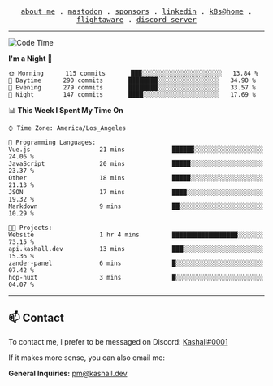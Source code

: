 <p align="center">
  <samp>
    <a href="https://jordanjones.org/">about me</a> .
    <a href="https://mastodon.social/@kashall">mastodon</a> .
    <a href="https://github.com/sponsors/kashalls">sponsors</a> .
    <a href="https://linkedin.com/in/jordpjones">linkedin</a> .
    <a href="https://github.com/kashalls/home-cluster">k8s@home</a> .
    <a href="https://flightaware.com/adsb/stats/user/kashalls">flightaware</a> .
    <a href="https://discord.gg/ctgrp8k">discord server</a>
  </samp>
</p>

---

<!--START_SECTION:waka-->
![Code Time](http://img.shields.io/badge/Code%20Time-1%2C267%20hrs%2023%20mins-blue)

**I'm a Night 🦉** 

```text
🌞 Morning      115 commits       ███░░░░░░░░░░░░░░░░░░░░░░   13.84 % 
🌆 Daytime      290 commits       ████████░░░░░░░░░░░░░░░░░   34.90 % 
🌃 Evening      279 commits       ████████░░░░░░░░░░░░░░░░░   33.57 % 
🌙 Night        147 commits       ████░░░░░░░░░░░░░░░░░░░░░   17.69 % 

```


📊 **This Week I Spent My Time On** 

```text
⌚︎ Time Zone: America/Los_Angeles

💬 Programming Languages: 
Vue.js                   21 mins             ██████░░░░░░░░░░░░░░░░░░░   24.06 % 
JavaScript               20 mins             █████░░░░░░░░░░░░░░░░░░░░   23.37 % 
Other                    18 mins             █████░░░░░░░░░░░░░░░░░░░░   21.13 % 
JSON                     17 mins             ████░░░░░░░░░░░░░░░░░░░░░   19.32 % 
Markdown                 9 mins              ██░░░░░░░░░░░░░░░░░░░░░░░   10.29 % 

🐱‍💻 Projects: 
Website                  1 hr 4 mins         ██████████████████░░░░░░░   73.15 % 
api.kashall.dev          13 mins             ███░░░░░░░░░░░░░░░░░░░░░░   15.36 % 
zander-panel             6 mins              █░░░░░░░░░░░░░░░░░░░░░░░░   07.42 % 
hop-nuxt                 3 mins              █░░░░░░░░░░░░░░░░░░░░░░░░   04.07 % 

```


<!--END_SECTION:waka-->

---

## 📫 Contact

To contact me, I prefer to be messaged on Discord:  [Kashall#0001](https://discord.com/users/201077739589992448)

If it makes more sense, you can also email me:

**General Inquiries:** pm@kashall.dev  
